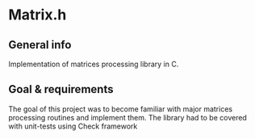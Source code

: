 # Matrix.h

## General info 

Implementation of matrices processing library in C. 

## Goal & requirements

The goal of this project was to become familiar with major matrices processing routines and
implement them. The library had to be covered with unit-tests using Check framework
